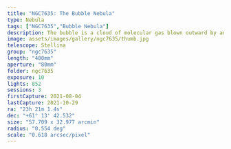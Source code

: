 ```yaml
---
title: "NGC7635: The Bubble Nebula"
type: Nebula
tags: ["NGC7635","Bubble Nebula"]
description: The bubble is a cloud of molecular gas blown outward by an energetic young star and supercharged so it glows.
image: assets/images/gallery/ngc7635/thumb.jpg
telescope: Stellina
group: "ngc7635"
length: "400mm"
aperture: "80mm"
folder: ngc7635
exposure: 10
lights: 852
sessions: 3 
firstCapture: 2021-08-04 
lastCapture: 2021-10-29
ra: "23h 21m 1.4s"
dec: "+61° 13' 42.532"
size: "57.709 x 32.977 arcmin"
radius: "0.554 deg"
scale: "0.618 arcsec/pixel"
---
```

